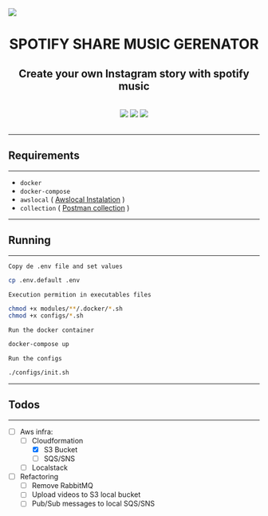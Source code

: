 <img align="center" src="https://spotiy-share-music-generator.s3.sa-east-1.amazonaws.com/assets/image.psd.jpg">

<h1 align="center">SPOTIFY SHARE MUSIC GERENATOR</h1>
<h2 align="center">Create your own Instagram story with spotify music</h2>
<br/>

<div align="center">
    <img src="https://img.shields.io/static/v1?label=node&message=v14.15.5&color=3c873a&style=for-the-badge&logo=node.js"/>
    <space></space>
    <img src="https://img.shields.io/static/v1?label=rabbitmq&message=3.8&color=f86604&style=for-the-badge&logo=rabbitmq"/>
    <space></space>
    <img src="https://img.shields.io/static/v1?label=python&message=3.8&color=ffd43b&style=for-the-badge&logo=python"/>
</div>
<br>

---

## Requirements

---

- `docker`
- `docker-compose`
- `awslocal` ( [Awslocal Instalation](https://github.com/localstack/awscli-local#installation) )
- `collection` ( [Postman collection](https://www.getpostman.com/collections/3d2a09ccfd37219b8a9d) )

---

## Running

---

`Copy de .env file and set values`

```bash
cp .env.default .env
```

`Execution permition in executables files`

```bash
chmod +x modules/**/.docker/*.sh
chmod +x configs/*.sh
```

`Run the docker container`

```bash
docker-compose up
```

`Run the configs`

```bash
./configs/init.sh
```

---

## Todos

---

- [ ] Aws infra:
  - [ ] Cloudformation
    - [x] S3 Bucket
    - [ ] SQS/SNS
  - [ ] Localstack
- [ ] Refactoring
  - [ ] Remove RabbitMQ
  - [ ] Upload videos to S3 local bucket
  - [ ] Pub/Sub messages to local SQS/SNS
